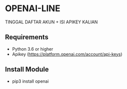 # OPENAI-LINE

TINGGAL DAFTAR AKUN + ISI APIKEY KALIAN

## Requirements
- Python 3.6 or higher
- Apikey (https://platform.openai.com/account/api-keys)

## Install Module
- pip3 install openai
